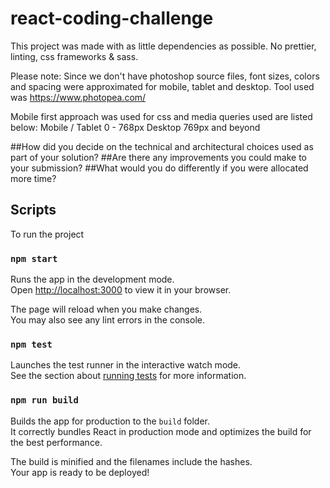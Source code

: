 # react-coding-challenge

This project was made with as little dependencies as possible.
No prettier, linting, css frameworks & sass.

Please note:
Since we don't have photoshop source files, font sizes, colors and spacing were approximated for mobile, tablet and desktop. Tool used was https://www.photopea.com/

Mobile first approach was used for css and media queries used are listed below:
Mobile / Tablet 0 - 768px
Desktop 769px and beyond

##How did you decide on the technical and architectural choices used as part of your solution?
##Are there any improvements you could make to your submission?
##What would you do differently if you were allocated more time?

## Scripts

To run the project

### `npm start`

Runs the app in the development mode.\
Open [http://localhost:3000](http://localhost:3000) to view it in your browser.

The page will reload when you make changes.\
You may also see any lint errors in the console.

### `npm test`

Launches the test runner in the interactive watch mode.\
See the section about [running tests](https://facebook.github.io/create-react-app/docs/running-tests) for more information.

### `npm run build`

Builds the app for production to the `build` folder.\
It correctly bundles React in production mode and optimizes the build for the best performance.

The build is minified and the filenames include the hashes.\
Your app is ready to be deployed!
